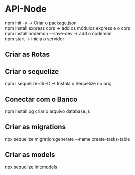 # API-Node

npm init -y -> Criar o package.json</br>
npm install express cors -> add os módulos express e o cors</br>
npm install nodemon --save-dev -> add o nodemon</br>
npm start -> inicia o servidor</br>

## Criar as Rotas

## Criar o sequelize
npm i sequelize-cli -D  -> Instala o Sequelize no proj</br>

## Conectar com o Banco
npm install pg  <!-- postgre/sql -->
criar o arquivo database.js

## Criar as migrations
npx sequelize migration:generate --name create-tasks-table

## Criar as models
npx sequelize init:models